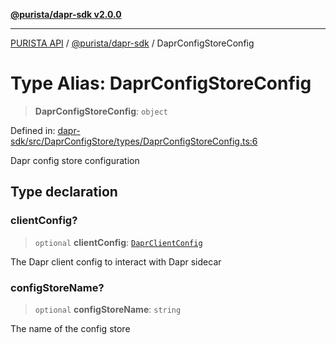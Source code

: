 [**@purista/dapr-sdk v2.0.0**](../README.md)

***

[PURISTA API](../../../packages.md) / [@purista/dapr-sdk](../README.md) / DaprConfigStoreConfig

# Type Alias: DaprConfigStoreConfig

> **DaprConfigStoreConfig**: `object`

Defined in: [dapr-sdk/src/DaprConfigStore/types/DaprConfigStoreConfig.ts:6](https://github.com/puristajs/purista/blob/master/packages/dapr-sdk/src/DaprConfigStore/types/DaprConfigStoreConfig.ts#L6)

Dapr config store configuration

## Type declaration

### clientConfig?

> `optional` **clientConfig**: [`DaprClientConfig`](DaprClientConfig.md)

The Dapr client config to interact with Dapr sidecar

### configStoreName?

> `optional` **configStoreName**: `string`

The name of the config store

